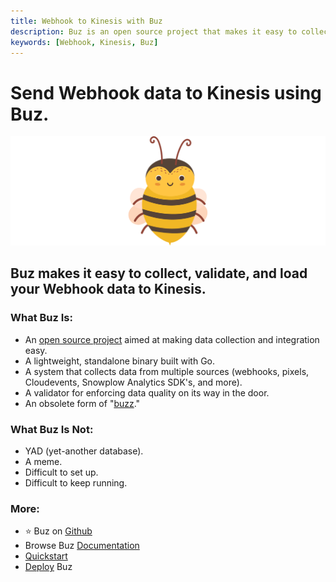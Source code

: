 ```yaml
---
title: Webhook to Kinesis with Buz
description: Buz is an open source project that makes it easy to collect, validate, and load Webhook data to Kinesis.
keywords: [Webhook, Kinesis, Buz]
---
```


# Send Webhook data to Kinesis using Buz.

![buzz](../../../static/img/buzz.png)


## Buz makes it easy to collect, validate, and load your Webhook data to Kinesis.


### What Buz Is:

- An [open source project](https://github.com/silverton-io/buz) aimed at making data collection and integration easy.
- A lightweight, standalone binary built with Go.
- A system that collects data from multiple sources (webhooks, pixels, Cloudevents, Snowplow Analytics SDK's, and more).
- A validator for enforcing data quality on its way in the door.
- An obsolete form of "[buzz](https://www.merriam-webster.com/dictionary/buzz)."


### What Buz Is Not:

- YAD (yet-another database).
- A meme.
- Difficult to set up.
- Difficult to keep running.


### More:
- ⭐ Buz on [Github](https://github.com/silverton-io/buz)
- Browse Buz [Documentation](/)
- [Quickstart](/examples/quickstart)
- [Deploy](/category/deploying-buz) Buz
